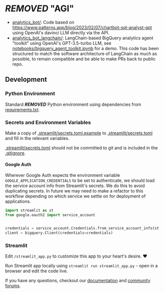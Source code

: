 # ***REMOVED*** "AGI"

- [analytics_bot/](analytics_bot/): Code based on https://www.patterns.app/blog/2023/02/07/chartbot-sql-analyst-gpt using OpenAI's davinci LLM directly via the API.
- [analytics_bot_langchain/](analytics_bot_langchain/): LangChain-based BigQuery analytics agent "toolkit" using OpenAI's GPT-3.5-turbo LLM, see [notebooks/bigquery_agent_toolkit.ipynb](notebooks/bigquery_agent_toolkit.ipynb) for a demo. This code has been structured to match the software architecture of LangChain as much as possible, to remain compatible and be able to make PRs back to public repo.

## Development

### Python Environment

Standard ***REMOVED*** Python environment using dependencies from [requirements.txt](requirements.txt).

### Secrets and Environment Variables

Make a copy of [.streamlit/secrets.toml.example](.streamlit/secrets.toml.example) to [.streamlit/secrets.toml](.streamlit/secrets.toml) and fill in the relevant variables.

[.streamlit/secrets.toml](.streamlit/secrets.toml) should not be committed to git and is included in the [.gitignore](.gitignore).

#### Google Auth

Wherever Google Auth expects the environment variable `GOOGLE_APPLICATION_CREDENTIALS` to be set to authenticate, we should load the service account info from Streamlit's secrets. We do this to avoid duplicating secrets. In future we may need to make a refactor to this workflow depending on which service we settle on for deployment of applications.

```python
import streamlit as st
from google.oauth2 import service_account


credentials = service_account.Credentials.from_service_account_info(st.secrets["gcp_service_account"])
client = bigquery.Client(credentials=credentials)
```

### Streamlit

Edit `/streamlit_app.py` to customize this app to your heart's desire. :heart:

Run Streamlit app locally using `streamlit run streamlit_app.py` - open in a browser and edit the code live.

If you have any questions, checkout our [documentation](https://docs.streamlit.io) and [community
forums](https://discuss.streamlit.io).

